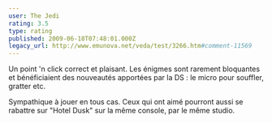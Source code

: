 ```yaml
---
user: The Jedi
rating: 3.5
type: rating
published: 2009-06-18T07:48:01.000Z
legacy_url: http://www.emunova.net/veda/test/3266.htm#comment-11569
---
```

Un point 'n click correct et plaisant. Les énigmes sont rarement bloquantes et bénéficiaient des nouveautés apportées par la DS : le micro pour souffler, gratter etc.

Sympathique à jouer en tous cas. Ceux qui ont aimé pourront aussi se rabattre sur "Hotel Dusk" sur la même console, par le même studio.